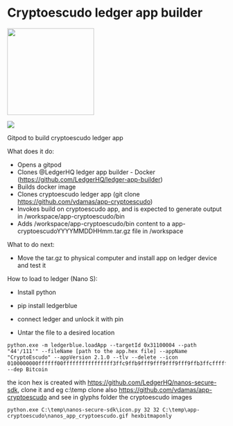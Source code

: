 # Cryptoescudo ledger app builder

 <img src="https://www.cryptoescudo.pt/images/logo.png" width="200">
 
 <a href="https://gitpod.io/#https://github.com/vdamas/app-cryptoescudo-builder" target="_blank"><img src="https://gitpod.io/button/open-in-gitpod.svg"></a>
  
Gitpod to build cryptoescudo ledger app<br/>

What does it do:
 - Opens a gitpod 
 - Clones @LedgerHQ ledger app builder - Docker (https://github.com/LedgerHQ/ledger-app-builder)
 - Builds docker image 
 - Clones cryptoescudo ledger app (git clone https://github.com/vdamas/app-cryptoescudo)
 - Invokes build on cryptoescudo app, and is expected to generate output in /workspace/app-cryptoescudo/bin
 - Adds /workspace/app-cryptoescudo/bin content to a app-cryptoescudoYYYYMMDDHHmm.tar.gz file in /workspace

What to do next:
 - Move the tar.gz to physical computer and install app on ledger device and test it

How to load to ledger (Nano S):
 - Install python
 - pip install ledgerblue

 - connect ledger and unlock it with pin
 - Untar the file to a desired location
 
 ```
 python.exe -m ledgerblue.loadApp --targetId 0x31100004 --path "44'/111'" --fileName [path to the app.hex file] --appName "CryptoEscudo" --appVersion 2.1.0 --tlv --delete --icon 0100000000ffffff00ffffffffffffffff3ffc9ffb9fff9fff9fff9fff9ffb3ffcffffffffffffffff --dep Bitcoin
 ```
 
 the icon hex is created with https://github.com/LedgerHQ/nanos-secure-sdk, clone it and eg c:\temp 
 clone also https://github.com/vdamas/app-cryptoescudo and see in glyphs folder the cryptoescudo images 
 ```
 python.exe C:\temp\nanos-secure-sdk\icon.py 32 32 C:\temp\app-cryptoescudo\nanos_app_cryptoescudo.gif hexbitmaponly
 ```
